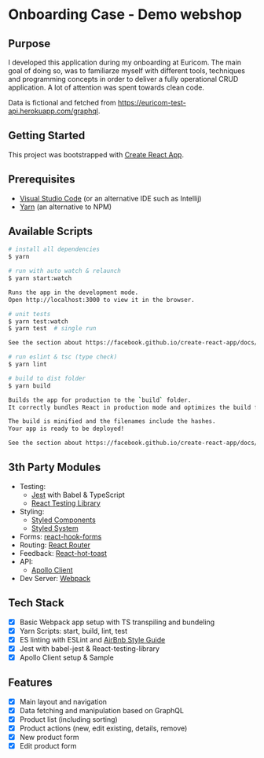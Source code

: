 # Onboarding Case - Demo webshop

## Purpose

I developed this application during my onboarding at Euricom. The main goal of doing so, was to familiarze myself with different tools, techniques and programming concepts in order to deliver a fully operational CRUD application. A lot of attention was spent towards clean code.

Data is fictional and fetched from https://euricom-test-api.herokuapp.com/graphql.

## Getting Started

This project was bootstrapped with [Create React App](https://github.com/facebook/create-react-app).

## Prerequisites

- [Visual Studio Code](https://code.visualstudio.com/) (or an alternative IDE such as Intellij)
- [Yarn](https://yarnpkg.com/) (an alternative to NPM)

## Available Scripts

```bash
# install all dependencies
$ yarn

# run with auto watch & relaunch
$ yarn start:watch

Runs the app in the development mode.
Open http://localhost:3000 to view it in the browser.

# unit tests
$ yarn test:watch
$ yarn test  # single run

See the section about https://facebook.github.io/create-react-app/docs/running-tests for more information.

# run eslint & tsc (type check)
$ yarn lint

# build to dist folder
$ yarn build

Builds the app for production to the `build` folder.
It correctly bundles React in production mode and optimizes the build for the best performance.

The build is minified and the filenames include the hashes.
Your app is ready to be deployed!

See the section about https://facebook.github.io/create-react-app/docs/deployment for more information.

```

## 3th Party Modules

- Testing:
  - [Jest](https://jestjs.io/) with Babel & TypeScript
  - [React Testing Library](https://testing-library.com/)
- Styling:
  - [Styled Components](https://styled-components.com/)
  - [Styled System](https://styled-system.com/)
- Forms: [react-hook-forms](https://react-hook-form.com/)
- Routing: [React Router](https://reactrouter.com/)
- Feedback: [React-hot-toast](https://react-hot-toast.com/)
- API:
  - [Apollo Client](https://www.apollographql.com/docs/react/)
- Dev Server: [Webpack](https://webpack.js.org/)

## Tech Stack

- [x] Basic Webpack app setup with TS transpiling and bundeling
- [x] Yarn Scripts: start, build, lint, test
- [x] ES linting with ESLint and [AirBnb Style Guide](https://github.com/airbnb/javascript)
- [x] Jest with babel-jest & React-testing-library
- [x] Apollo Client setup & Sample

## Features

- [x] Main layout and navigation
- [x] Data fetching and manipulation based on GraphQL
- [x] Product list (including sorting)
- [x] Product actions (new, edit existing, details, remove)
- [x] New product form
- [x] Edit product form
